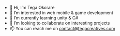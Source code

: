 - 👋 Hi, I’m Tega Okorare
- 👀 I’m interested in web mobile & game development
- 🌱 I’m currently learning unity & C#
- 💞️ I’m looking to collaborate on interesting projects
- 📫 You can reach me on contact@tegacreatives.com

<!---
Tegacreatives/Tegacreatives is a ✨ special ✨ repository because its `README.md` (this file) appears on your GitHub profile.
You can click the Preview link to take a look at your changes.
--->
